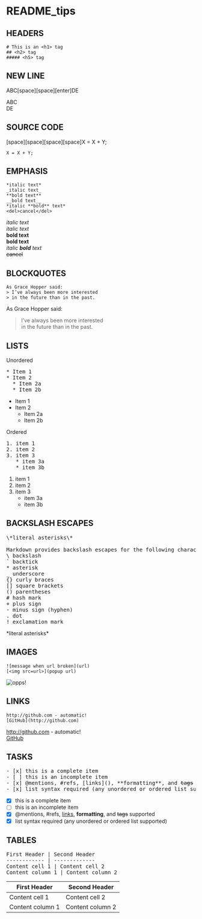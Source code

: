 # README_tips

## HEADERS
    # This is an <h1> tag
    ## <h2> tag
    ##### <h5> tag
    
## NEW LINE
ABC[space][space][enter]DE

ABC  
DE

## SOURCE CODE
[space][space][space][space]X = X + Y;

    X = X + Y;

## EMPHASIS
    *italic text*
    _italic text_
    **bold text**
    __bold text__
    *italic **bold** text*
    <del>cancel</del>
 
 *italic text*  
_italic text_  
**bold text**  
__bold text__  
*italic **bold** text*  
<del>cancel</del>  

 
## BLOCKQUOTES
    As Grace Hopper said:
    > I’ve always been more interested   
    > in the future than in the past.
As Grace Hopper said:
> I’ve always been more interested   
> in the future than in the past.

## LISTS
Unordered  
<pre>
* Item 1   
* Item 2  
  * Item 2a   
  * Item 2b 
</pre>
* Item 1   
* Item 2  
  * Item 2a   
  * Item 2b 

Ordered
<pre>
1. item 1
2. item 2
3. item 3
   * item 3a
   * item 3b
</pre>
1. item 1
2. item 2
3. item 3
   * item 3a
   * item 3b
  
## BACKSLASH ESCAPES
<pre>
\*literal asterisks\*

Markdown provides backslash escapes for the following characters:
\ backslash
` backtick
* asterisk
_ underscore
{} curly braces
[] square brackets
() parentheses
# hash mark
+ plus sign
- minus sign (hyphen)
. dot
! exclamation mark
</pre>
\*literal asterisks\*

## IMAGES
    ![message when url broken](url)
    [<img src=url>](popup url)
![opps!](https://i.ebayimg.com/00/s/NjExWDg3Ng==/z/5QMAAOSwU~9dj2l2/$_59.JPG?set_id=8800005007)

## LINKS
    http://github.com - automatic!
    [GitHub](http://github.com)

http://github.com - automatic!  
[GitHub](http://github.com)

## TASKS
<pre>
- [x] this is a complete item
- [ ] this is an incomplete item
- [x] @mentions, #refs, [links](), **formatting**, and <del>tags</del> supported
- [x] list syntax required (any unordered or ordered list supported)
</pre>
- [x] this is a complete item
- [ ] this is an incomplete item
- [x] @mentions, #refs, [links](), **formatting**, and <del>tags</del> supported
- [x] list syntax required (any unordered or ordered list supported)

## TABLES
<pre>
First Header | Second Header
------------ | -------------
Content cell 1 | Content cell 2
Content column 1 | Content column 2
</pre>
First Header | Second Header
------------ | -------------
Content cell 1 | Content cell 2
Content column 1 | Content column 2
